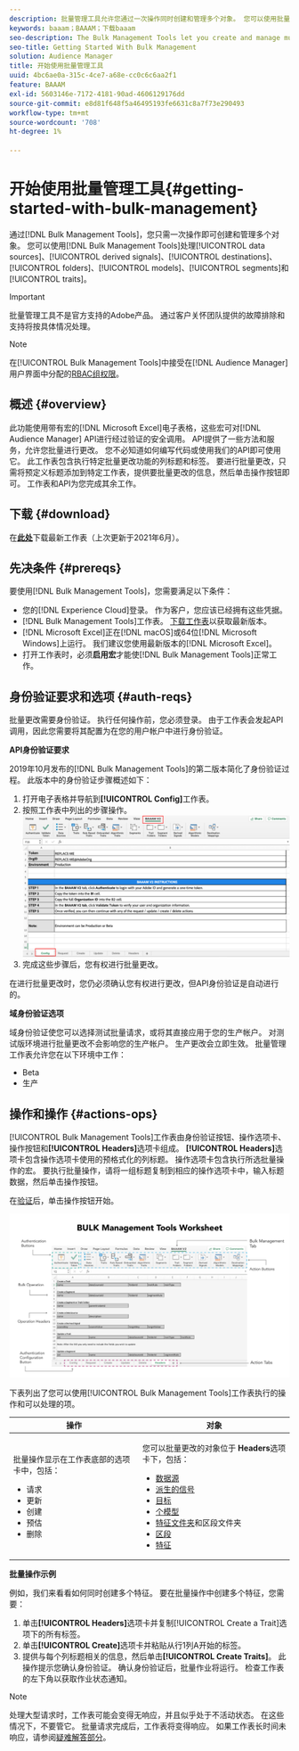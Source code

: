 ```yaml
---
description: 批量管理工具允许您通过一次操作同时创建和管理多个对象。 您可以使用批量管理工具处理数据源、派生的信号、目标、文件夹、区段和特征。
keywords: baaam；BAAAM；下载baaam
seo-description: The Bulk Management Tools let you create and manage multiple objects at once with single operation. You can use Bulk Management Tools to work with data sources, derived signals, destinations, folders, segments, and traits.
seo-title: Getting Started With Bulk Management
solution: Audience Manager
title: 开始使用批量管理工具
uuid: 4bc6ae0a-315c-4ce7-a68e-cc0c6c6aa2f1
feature: BAAAM
exl-id: 5603146e-7172-4181-90ad-4606129176dd
source-git-commit: e8d81f648f5a46495193fe6631c8a7f73e290493
workflow-type: tm+mt
source-wordcount: '708'
ht-degree: 1%

---
```



# 开始使用批量管理工具{#getting-started-with-bulk-management}

通过[!DNL Bulk Management Tools]，您只需一次操作即可创建和管理多个对象。 您可以使用[!DNL Bulk Management Tools]处理[!UICONTROL data sources]、[!UICONTROL derived signals]、[!UICONTROL destinations]、[!UICONTROL folders]、[!UICONTROL models]、[!UICONTROL segments]和[!UICONTROL traits]。

>[!IMPORTANT]
>
>批量管理工具不是官方支持的Adobe产品。 通过客户关怀团队提供的故障排除和支持将按具体情况处理。

<!-- 

c_bulk_start.xml

 -->

>[!NOTE]
>
>在[!UICONTROL Bulk Management Tools]中接受在[!DNL Audience Manager]用户界面中分配的[RBAC组权限](../../features/administration/administration-overview.md)。

## 概述 {#overview}

此功能使用带有宏的[!DNL Microsoft Excel]电子表格，这些宏可对[!DNL Audience Manager] API进行经过验证的安全调用。 API提供了一些方法和服务，允许您批量进行更改。 您不必知道如何编写代码或使用我们的API即可使用它。 此工作表包含执行特定批量更改功能的列标题和标签。 要进行批量更改，只需将预定义标题添加到特定工作表，提供要批量更改的信息，然后单击操作按钮即可。 工作表和API为您完成其余工作。

## 下载 {#download}

在&#x200B;**[此处](assets/BAAAM_V2_20210609.xlsm)**&#x200B;下载最新工作表（上次更新于2021年6月）。

## 先决条件 {#prereqs}

要使用[!DNL Bulk Management Tools]，您需要满足以下条件：

* 您的[!DNL Experience Cloud]登录。 作为客户，您应该已经拥有这些凭据。
* [!DNL Bulk Management Tools]工作表。 [下载工作表](assets/BAAAM_V2_20210609.xlsm)以获取最新版本。
* [!DNL Microsoft Excel]正在[!DNL macOS]或64位[!DNL Microsoft Windows]上运行。 我们建议您使用最新版本的[!DNL Microsoft Excel]。
* 打开工作表时，必须&#x200B;**启用宏**&#x200B;才能使[!DNL Bulk Management Tools]正常工作。

## 身份验证要求和选项 {#auth-reqs}

批量更改需要身份验证。 执行任何操作前，您必须登录。 由于工作表会发起API调用，因此您需要将其配置为在您的用户帐户中进行身份验证。

**API身份验证要求**

2019年10月发布的[!DNL Bulk Management Tools]的第二版本简化了身份验证过程。 此版本中的身份验证步骤概述如下：

1. 打开电子表格并导航到&#x200B;**[!UICONTROL Config]**&#x200B;工作表。
2. 按照工作表中列出的步骤操作。
   ![](assets/baaam-authentication.png)
3. 完成这些步骤后，您有权进行批量更改。

在进行批量更改时，您仍必须确认您有权进行更改，但API身份验证是自动进行的。

**域身份验证选项**

域身份验证使您可以选择测试批量请求，或将其直接应用于您的生产帐户。 对测试版环境进行批量更改不会影响您的生产帐户。 生产更改会立即生效。 批量管理工作表允许您在以下环境中工作：

* Beta
* 生产

## 操作和操作 {#actions-ops}

[!UICONTROL Bulk Management Tools]工作表由身份验证按钮、操作选项卡、操作按钮和&#x200B;**[!UICONTROL Headers]**&#x200B;选项卡组成。 **[!UICONTROL Headers]**&#x200B;选项卡包含操作选项卡使用的预格式化的列标题。 操作选项卡包含执行所选批量操作的宏。 要执行批量操作，请将一组标题复制到相应的操作选项卡中，输入标题数据，然后单击操作按钮。

在[验证](#auth-reqs)后，单击操作按钮开始。

![](assets/baaam-worksheet.png)

下表列出了您可以使用[!UICONTROL Bulk Management Tools]工作表执行的操作和可以处理的项。

<table id="table_B9B3E09B692E42BAA52FB32C18B00709"> 
 <thead> 
  <tr> 
   <th colname="col1" class="entry"> 操作 </th> 
   <th colname="col2" class="entry"> 对象 </th> 
  </tr> 
 </thead>
 <tbody> 
  <tr> 
   <td colname="col1"> <p>批量操作显示在工作表底部的选项卡中，包括： </p> <p> 
     <ul id="ul_49F46B9E00C045D29E40258EB7BDCFBB"> 
      <li id="li_193C41EA19EF4D738FBA037D2BF9B05C">请求 </li> 
      <li id="li_5BE2E13D839F4958AAA5C01B7EFC5096">更新 </li> 
      <li id="li_4CCCC739795945DF8C89787F9A67EB88">创建 </li> 
      <li id="li_C7D36D2BDF0448CEAF3A5EABE41038E8">预估 </li> 
      <li id="li_07A3E94326124A3092362D9896EB7732">删除 </li> 
     </ul> </p> </td> 
   <td colname="col2"> <p>您可以批量更改的对象位于<b><span class="uicontrol"> Headers</span></b>选项卡下，包括： </p> <p> 
     <ul id="ul_A7A96F2B1B63430B9A1E1184AC5FA8F2"> 
      <li id="li_E3D9E2E190B04BE685337AC6140C371C"> <a href="../../features/datasources-list-and-settings.md#data-sources-list-and-settings">数据源</a> </li> 
      <li id="li_B645385E40684FA28770913EAF18CB2C"> <a href="../../features/derived-signals.md">派生的信号</a> </li> 
      <li id="li_9059F8C4A41A410899BDEFC76D3F5949"> <a href="../../features/destinations/destinations.md">目标</a> </li> 
      <li> <a href="../../features/algorithmic-models/understanding-models.md">个模型</a> </li> 
      <li id="li_BB5A445150754E53AA38C78461326932"> <a href="../../features/traits/trait-storage.md#trait-storage">特征文件夹</a>和区段文件夹 </li> 
      <li id="li_7A27DBF64E0945CF8AE8C96E8C6EDA09"> <a href="../../features/segments/segments-purpose.md">区段</a> </li> 
      <li id="li_A4640A34930040DEA8555EAF0AE2A702"> <a href="../../features/traits/trait-details-page.md">特征</a> </li> 
     </ul> </p> </td> 
  </tr> 
 </tbody> 
</table>

**批量操作示例**

例如，我们来看看如何同时创建多个特征。 要在批量操作中创建多个特征，您需要：

1. 单击&#x200B;**[!UICONTROL Headers]**&#x200B;选项卡并复制[!UICONTROL Create a Trait]选项下的所有标签。
2. 单击&#x200B;**[!UICONTROL Create]**&#x200B;选项卡并粘贴从行1列A开始的标签。
3. 提供与每个列标题相关的信息，然后单击&#x200B;**[!UICONTROL Create Traits]**。 此操作提示您确认身份验证。 确认身份验证后，批量作业将运行。 检查工作表的左下角以获取作业状态通知。


>[!NOTE]
>
>处理大型请求时，工作表可能会变得无响应，并且似乎处于不活动状态。 在这些情况下，不要管它。 批量请求完成后，工作表将变得响应。 如果工作表长时间未响应，请参阅[疑难解答部分](../../reference/bulk-management-tools/bulk-troubleshooting.md)。
